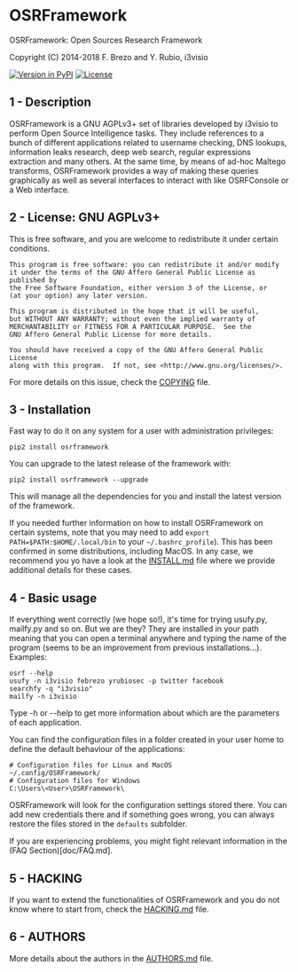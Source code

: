 OSRFramework
============

OSRFramework: Open Sources Research Framework

Copyright (C) 2014-2018  F. Brezo and Y. Rubio, i3visio

[![Version in PyPI](https://img.shields.io/pypi/v/osrframework.svg)]()
[![License](https://img.shields.io/badge/license-GNU%20Affero%20General%20Public%20License%20Version%203%20or%20Later-blue.svg)]()

1 - Description
---------------

OSRFramework is a GNU AGPLv3+ set of libraries developed by i3visio to perform
Open Source Intelligence tasks. They include references to a bunch of different
applications related to username checking, DNS lookups, information leaks
research, deep web search, regular expressions extraction and many others.
At the same time, by means of ad-hoc Maltego transforms, OSRFramework provides
a way of making these queries graphically as well as several interfaces to
interact with like OSRFConsole or a Web interface.

2 - License: GNU AGPLv3+
------------------------

This is free software, and you are welcome to redistribute it under certain
conditions.

	This program is free software: you can redistribute it and/or modify
	it under the terms of the GNU Affero General Public License as published by
	the Free Software Foundation, either version 3 of the License, or
	(at your option) any later version.

	This program is distributed in the hope that it will be useful,
	but WITHOUT ANY WARRANTY; without even the implied warranty of
	MERCHANTABILITY or FITNESS FOR A PARTICULAR PURPOSE.  See the
	GNU Affero General Public License for more details.

	You should have received a copy of the GNU Affero General Public License
	along with this program.  If not, see <http://www.gnu.org/licenses/>.


For more details on this issue, check the [COPYING](COPYING) file.

3 - Installation
----------------

Fast way to do it on any system for a user with administration privileges:
```
pip2 install osrframework
```
You can upgrade to the latest release of the framework with:
```
pip2 install osrframework --upgrade
```
This will manage all the dependencies for you and install the latest version of
the framework.

If you needed further information on how to install OSRFramework on certain
systems, note that you may need to add `export PATH=$PATH:$HOME/.local/bin` to
your `~/.bashrc_profile`). This has been confirmed in some distributions,
including MacOS. In any case, we recommend you yo have a look at the
[INSTALL.md](doc/INSTALL.md) file where we provide additional details for these
cases.

4 - Basic usage
---------------

If everything went correctly (we hope so!), it's time for trying usufy.py,
mailfy.py and so on. But we are they? They are installed in your path meaning
that you can open a terminal anywhere and typing the name of the program (seems
to be an improvement from previous installations...). Examples:
```
osrf --help
usufy -n i3visio febrezo yrubiosec -p twitter facebook
searchfy -q "i3visio"
mailfy -n i3visio
```

Type -h or --help to get more information about which are the parameters of each
application.

You can find the configuration files in a folder created in your user home to
define the default behaviour of the applications:
```
# Configuration files for Linux and MacOS
~/.config/OSRFramework/
# Configuration files for Windows
C:\Users\<User>\OSRFramework\
```

OSRFramework will look for the configuration settings stored there. You can add
new credentials there and if something goes wrong, you can always restore the
files stored in the `defaults` subfolder.

If you are experiencing problems, you might fight relevant information in the
(FAQ Section)[doc/FAQ.md].

5 - HACKING
-----------

If you want to extend the functionalities of OSRFramework and you do not know
where to start from, check the [HACKING.md](doc/HACKING.md) file.

6 - AUTHORS
-----------

More details about the authors in the [AUTHORS.md](AUTHORS.md) file.
